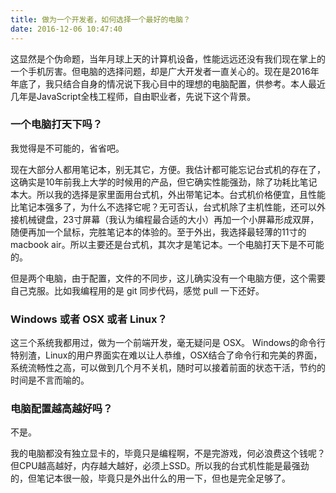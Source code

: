 ```yaml
---
title: 做为一个开发者，如何选择一个最好的电脑？
date: 2016-12-06 10:47:40
---
```


这显然是个伪命题，当年月球上天的计算机设备，性能远远还没有我们现在掌上的一个手机厉害。但电脑的选择问题，却是广大开发者一直关心的。现在是2016年年底了，我只结合自身的情况说下我心目中的理想的电脑配置，供参考。本人最近几年是JavaScript全栈工程师，自由职业者，先说下这个背景。

### 一个电脑打天下吗？

我觉得是不可能的，省省吧。

现在大部分人都用笔记本，别无其它，方便。我估计都可能忘记台式机的存在了，这确实是10年前我上大学的时候用的产品，但它确实性能强劲，除了功耗比笔记本大。所以我的选择是家里面用台式机，外出带笔记本。台式机价格便宜，且性能比笔记本强多了，为什么不选择它呢？无可否认，台式机除了主机性能，还可以外接机械键盘，23寸屏幕（我认为编程最合适的大小）再加一个小屏幕形成双屏，随便再加一个鼠标，完胜笔记本的体验的。至于外出，我选择最轻薄的11寸的macbook air。所以主要还是台式机，其次才是笔记本。一个电脑打天下是不可能的。

但是两个电脑，由于配置，文件的不同步，这儿确实没有一个电脑方便，这个需要自己克服。比如我编程用的是 git 同步代码，感觉 pull 一下还好。

### Windows 或者 OSX 或者 Linux？

这三个系统我都用过，做为一个前端开发，毫无疑问是 OSX。 Windows的命令行特别渣，Linux的用户界面实在难以让人恭维，OSX结合了命令行和完美的界面，系统流畅性之高，可以做到几个月不关机，随时可以接着前面的状态干活，节约的时间是不言而喻的。

### 电脑配置越高越好吗？

不是。

我的电脑都没有独立显卡的，毕竟只是编程啊，不是完游戏，何必浪费这个钱呢？但CPU越高越好，内存越大越好，必须上SSD。所以我的台式机性能是最强劲的，但笔记本很一般，毕竟只是外出什么的用一下，但也是完全足够了。